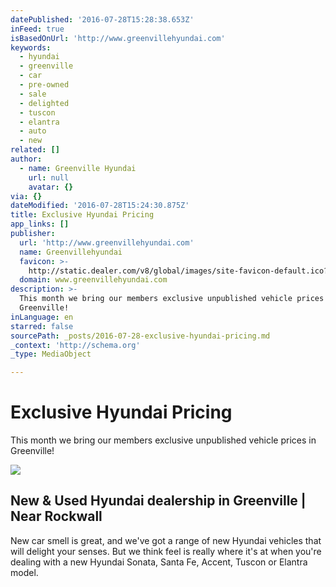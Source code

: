 ```yaml
---
datePublished: '2016-07-28T15:28:38.653Z'
inFeed: true
isBasedOnUrl: 'http://www.greenvillehyundai.com'
keywords:
  - hyundai
  - greenville
  - car
  - pre-owned
  - sale
  - delighted
  - tuscon
  - elantra
  - auto
  - new
related: []
author:
  - name: Greenville Hyundai
    url: null
    avatar: {}
via: {}
dateModified: '2016-07-28T15:24:30.875Z'
title: Exclusive Hyundai Pricing
app_links: []
publisher:
  url: 'http://www.greenvillehyundai.com'
  name: Greenvillehyundai
  favicon: >-
    http://static.dealer.com/v8/global/images/site-favicon-default.ico?1356028138000
  domain: www.greenvillehyundai.com
description: >-
  This month we bring our members exclusive unpublished vehicle prices in
  Greenville!
inLanguage: en
starred: false
sourcePath: _posts/2016-07-28-exclusive-hyundai-pricing.md
_context: 'http://schema.org'
_type: MediaObject

---
```

# Exclusive Hyundai Pricing

This month we bring our members exclusive unpublished vehicle prices in Greenville!

<article style=""><img src="https://s3-us-west-2.amazonaws.com/the-grid-img/p/7013e541b24fe6b1696dceab8a8502757445fa4c.png" /><h1>New &amp; Used Hyundai dealership in Greenville | Near Rockwall</h1><p>New car smell is great, and we've got a range of new Hyundai vehicles that will delight your senses. But we think feel is really where it's at when you're dealing with a new Hyundai Sonata, Santa Fe, Accent, Tuscon or Elantra model.</p></article>